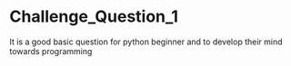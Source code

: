 # Challenge_Question_1
It is a good basic question for python beginner and to develop their mind towards programming
